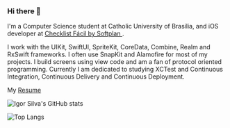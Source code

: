 ### Hi there 👋

I'm a Computer Science student at Catholic University of Brasilia, and iOS developer at [Checklist Fácil by Softplan ](https://www.checklistfacil.com/).

I work with the UIKit, SwiftUI, SpriteKit, CoreData, Combine, Realm and RxSwift frameworks. 
I often use SnapKit and Alamofire for most of my projects. 
I build screens using view code and am a fan of protocol oriented programming. 
 Currently I am dedicated to studying XCTest and Continuous Integration, Continuous Delivery and Continuous Deployment.

My [ Resume ](https://docs.google.com/document/d/1MyLUeDH5EnTh38ayuyZiTuQVjBln8RCD)

![Igor Silva's GitHub stats](https://github-readme-stats.vercel.app/api?username=igorsilvadev&show_icons=true&theme=dracula&count_private=true)



![Top Langs](https://github-readme-stats.vercel.app/api/top-langs/?username=igorsilvadev&layout=compact&show_icons=true)

